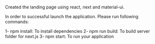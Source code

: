 Created the landing page using react, next and material-ui.

In order to successful launch the application.
Please run following commands:

1- npm install: To install dependencies
2- npm run build: To build server folder for next.js
3- npm start: To run your application

